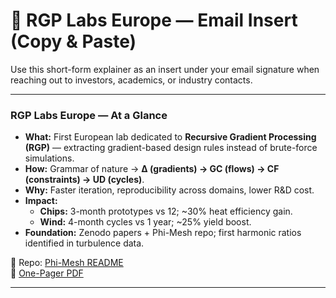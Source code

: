 # 📧 RGP Labs Europe — Email Insert (Copy & Paste)

Use this short-form explainer as an insert under your email signature when reaching out to investors, academics, or industry contacts.

---

### RGP Labs Europe — At a Glance
- **What:** First European lab dedicated to **Recursive Gradient Processing (RGP)** — extracting gradient-based design rules instead of brute-force simulations.  
- **How:** Grammar of nature → **Δ (gradients) → GC (flows) → CF (constraints) → UD (cycles)**.  
- **Why:** Faster iteration, reproducibility across domains, lower R&D cost.  
- **Impact:**  
  - **Chips:** 3-month prototypes vs 12; ~30% heat efficiency gain.  
  - **Wind:** 4-month cycles vs 1 year; ~25% yield boost.  
- **Foundation:**
  Zenodo papers + Phi-Mesh repo; first harmonic ratios identified in turbulence data.  

📂 Repo: [Phi-Mesh README](https://github.com/gradient-pulse/phi-mesh/blob/main/README.md)  
📄 [One-Pager PDF](../visuals/2025-10-02_RGP_Labs_OnePager.pdf)

---
